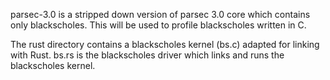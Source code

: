 parsec-3.0 is a stripped down version of parsec 3.0 core which contains only blackscholes. This will be used to profile blackscholes written in C.

The rust directory contains a blackscholes kernel (bs.c) adapted for linking with Rust. bs.rs is the blackscholes driver which links and runs the blackscholes kernel.
